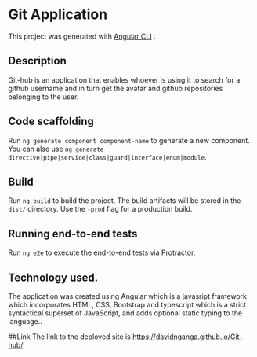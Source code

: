 # Git Application

This project was generated with [Angular CLI](https://github.com/angular/angular-cli) .

## Description

Git-hub is an application that enables whoever is using it to search for a github username and in turn get the avatar and github repositories belonging to the user.

## Code scaffolding

Run `ng generate component component-name` to generate a new component. You can also use `ng generate directive|pipe|service|class|guard|interface|enum|module`.

## Build

Run `ng build` to build the project. The build artifacts will be stored in the `dist/` directory. Use the `-prod` flag for a production build.



## Running end-to-end tests

Run `ng e2e` to execute the end-to-end tests via [Protractor](http://www.protractortest.org/).

## Technology used.

The application was created using Angular which is a javasript framework which incorporates HTML, CSS, Bootstrap and typescript which is a strict syntactical superset of JavaScript, and adds optional static typing to the language..

##Link
The link to the deployed site is https://davidnganga.github.io/Git-hub/
